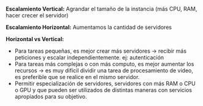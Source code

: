 __Escalamiento Vertical:__ Agrandar el tamaño de la instancia (más CPU, RAM, hacer crecer el servidor)

__Escalamiento Horizontal:__ Aumentamos la cantidad de servidores

__Horizontal vs Vertical:__ 
* Para tareas pequeñas, es mejor crear más servidores -> recibir más peticiones y escalar independientemente. ej: autenticación
* Para tareas más complejas o con más computo, es mejor aumentar los recursos -> es muy difícil dividir una tarea de procesamiento de video, es preferible que se realice en el mismo servidor.
* Permitir especialización de servidores, servidores con más RAM o CPU o GPU y que pueden ser utilizados de distintas maneras con servicios apropiados para su objetivo.
